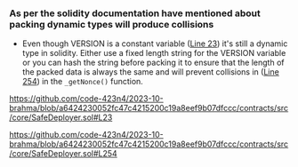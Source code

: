 ### As per the solidity documentation have mentioned about packing dynamic types will produce collisions

- Even though VERSION is a constant variable ([Line 23](https://github.com/code-423n4/2023-10-brahma/blob/a6424230052fc47c4215200c19a8eef9b07dfccc/contracts/src/core/SafeDeployer.sol#L23)) it's still a dynamic type in solidity. Either use a fixed length string for the VERSION variable or you can hash the string before packing it to ensure that the length of the packed data is always the same and will prevent collisions in ([Line 254](https://github.com/code-423n4/2023-10-brahma/blob/a6424230052fc47c4215200c19a8eef9b07dfccc/contracts/src/core/SafeDeployer.sol#L254)) in the `_getNonce()` function.


https://github.com/code-423n4/2023-10-brahma/blob/a6424230052fc47c4215200c19a8eef9b07dfccc/contracts/src/core/SafeDeployer.sol#L23

https://github.com/code-423n4/2023-10-brahma/blob/a6424230052fc47c4215200c19a8eef9b07dfccc/contracts/src/core/SafeDeployer.sol#L254